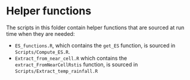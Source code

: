 # Helper functions

The scripts in this folder contain helper functions that are sourced at run time when they are needed:

- `ES_functions.R`, which contains the `get_ES` function, is sourced in `Scripts/Compute_ES.R`.
- `Extract_from_near_cell.R` which contains the `extract_FromNearCellRstis` function, is sourced in `Scripts/Extract_temp_rainfall.R`
